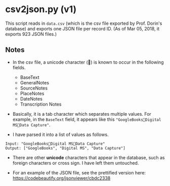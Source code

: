 # csv2json.py (v1)

This script reads in `data.csv` (which is the csv file exported by Prof. Dorin's database) and exports one JSON file per record ID. (As of Mar 05, 2018, it exports 923 JSON files.)

## Notes

- In the csv file, a unicode character () is known to occur in the following fields.
    - BaseText
    - GeneralNotes
    - SourceNotes
    - PlaceNotes
    - DateNotes
    - Transcription Notes

- Basically, it is a tab character which separates multiple values. For example, in the `BaseText` field, it appears like this `"GoogleBooksDigital MSData Capture"`.

- I have parsed it into a list of values as follows.
```
Input: "GoogleBooksDigital MSData Capture"
Output: ["GoogleBooks", "Digital MS", "Data Capture"]
```

- There are other **unicode** characters that appear in the database, such as foreign characters or cross sign. I have left them untouched.

- For an example of the JSON file, see the prettified version here: https://codebeautify.org/jsonviewer/cbdc2338

